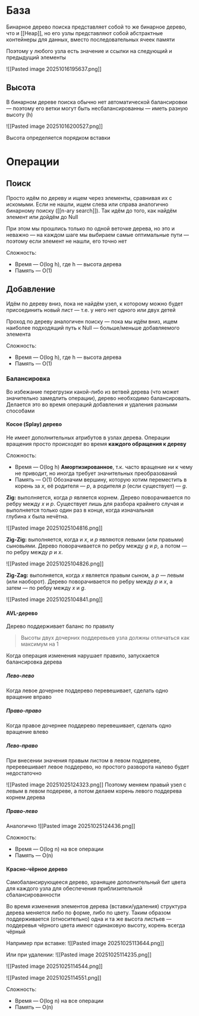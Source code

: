 # База

Бинарное дерево поиска представляет собой то же бинарное дерево, что и [[Heap]], но его узлы представляют собой абстрактные контейнеры для данных, вместо последовательных ячеек памяти

Поэтому у любого узла есть значение и ссылки на следующий и предыдущий элементы

![[Pasted image 20251016195637.png]]
## Высота

В бинарном дереве поиска обычно нет автоматической балансировки — поэтому его ветки могут быть несбалансированны — иметь разную высоту (h)

![[Pasted image 20251016200527.png]]

Высота определяется порядком вставки
# Операции
## Поиск

Просто идём по дереву и ищем через элементы, сравнивая их с искомыми. Если не нашли, ищем слева или справа аналогично бинарному поиску ([[n-ary search]]). Так идём до того, как найдём элемент или дойдём до Null 

При этом мы прошлись только по одной веточке дерева, но это и неважно — на каждом шаге мы выбираем самые оптимальные пути — поэтому если элемент не нашли, его точно нет

Сложность: 
- Время — O(log h), где h — высота дерева
- Память — O(1)
## Добавление

Идём по дереву вниз, пока не найдём узел, к которому можно будет присоединить новый лист — т.е. у него нет одного или двух детей

Проход по дереву аналогичен поиску — пока мы идём вниз, ищем наиболее подходящий путь к Null — больше/меньше добавляемого элемента

Сложность: 
- Время — O(log h), где h — высота дерева
- Память — O(1)
### Балансировка

Во избежание перегрузки какой-либо из ветвей дерева (что может значительно замедлить операции), дерево необходимо балансировать. Делается это во время операций добавления и удаления разными способами
#### Косое (Splay) дерево

Не имеет дополнительных атрибутов в узлах дерева. Операции вращения просто происходят во время **каждого обращения к дереву**

Сложность: 
- Время — O(log h) **Амортизированное**, т.к. часто вращение ни к чему не приводит, но иногда требует значительных преобразований 
- Память — O(1)
Обозначим вершину, которую хотим переместить в корень за _x_, её родителя — _p_, а родителя _p_ (если существует) — _g_.

**Zig:** выполняется, когда _p_ является корнем. Дерево поворачивается по ребру между _x_ и _p_. Существует лишь для разбора крайнего случая и выполняется только один раз в конце, когда изначальная глубина _x_ была нечётна.

![[Pasted image 20251025104816.png]]

**Zig-Zig:** выполняется, когда и _x_, и _p_ являются левыми (или правыми) сыновьями. Дерево поворачивается по ребру между _g_ и _p_, а потом — по ребру между _p_ и _x_.

![[Pasted image 20251025104826.png]]

**Zig-Zag:** выполняется, когда _x_ является правым сыном, а _p_ — левым (или наоборот). Дерево поворачивается по ребру между _p_ и _x_, а затем — по ребру между _x_ и _g_.

![[Pasted image 20251025104841.png]]
#### AVL-дерево

Дерево поддерживает баланс по правилу
> Высоты двух дочерних поддеревьев узла должны отличаться как максимум на 1 

Когда операция изменения нарушает правило, запускается балансировка дерева
##### Лево-лево

Когда левое дочернее поддерево перевешивает, сделать одно вращение вправо
##### Право-право

Когда правое дочернее поддерево перевешивает, сделать одно вращение влево
##### Лево-право

При внесении значения правым листом в левом поддереве, преревешивает левое поддерево, но простого разворота налево будет недостаточно

![[Pasted image 20251025124323.png]]
Поэтому меняем правый узел с левым в левом подереве, а потом делаем корень левого поддерева корнем дерева
##### Право-лево

Аналогично
![[Pasted image 20251025124436.png]]

Сложность: 
- Время — O(log n) на все операции
- Память — O(n)
#### Красно-чёрное дерево

Самобалансирующееся дерево, хранящее дополнительный бит цвета для каждого узла для обеспечения приблизительной сбалансированности

Во время изменения элементов дерева (вставки/удаления) структура дерева меняется либо по форме, либо по цвету. Таким образом поддерживается (относительно) одна и та же высота листьев — поддеревья чёрного цвета имеют одинаковую высоту, корень всегда чёрный

Например при вставке:
![[Pasted image 20251025113644.png]]

Или при удалении:
![[Pasted image 20251025114235.png]]

![[Pasted image 20251025114544.png]]

![[Pasted image 20251025114551.png]]

Сложность: 
- Время — O(log n) на все операции
- Память — O(n)
